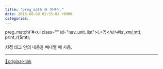 ```yaml
---
title: "preg_math 용 정규식."
date: 2015-08-08 02:55:03 +0900
categories: 
---
```

  

preg_match('#&lt;ul class="" id="nav_unit_list"&gt;(.+?)&lt;/ul&gt;#is',$xml,$mt);
print_r($mt);

  

지정 태그 안의 내용을 빼내열 때 사용.






***
[🔗original-link](http://www.mins01.com/mh/tech/read/957)